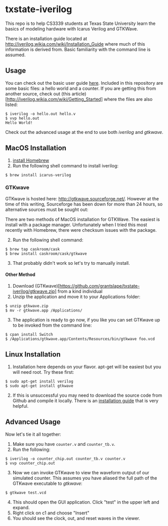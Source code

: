 # txstate-iverilog
This repo is to help CS3339 students at Texas State University learn the basics of modeling hardware with Icarus Verilog and GTKWave.

There is an installation guide located at http://iverilog.wikia.com/wiki/Installation_Guide where much of this information is derived from.  Basic familiarity with the command line is assumed.

## Usage
You can check out the basic user guide [here](http://iverilog.wikia.com/wiki/User_Guide).  Included in this repository are some basic files: a hello world and a counter.  If you are getting this from another source, check out (this article)[http://iverilog.wikia.com/wiki/Getting_Started] where the files are also listed:
```shell
$ iverilog -o hello.out hello.v
$ vvp hello.out
Hello World!
```

Check out the advanced usage at the end to use both _iverilog_ and _gtkwave_.

## MacOS Installation

1. [install Homebrew](https://brew.sh/)
2. Run the following shell command to install iverilog:
```shell  
$ brew install icarus-verilog
```  

### GTKwave

GTKwave is hosted here: http://gtkwave.sourceforge.net/.  However at the time of this writing, Sourceforge has been down for more than 24 hours, so alternative sources must be sought out:

There are two methods of MacOS installation for GTKWave.  The easiest is install with a package manager.  Unfortunately when I tried this most recently with Homebrew, there were checksum issues with the package.

2. Run the following shell command:  
```shell  
$ brew tap caskroom/cask
$ brew install caskroom/cask/gtkwave
```  
3. That probably didn't work so let's try to manually install.

#### Other Method
1. Download (GTKwave)[https://github.com/grantslape/txstate-iverilog/gtkwave.zip] from a kind individual
2. Unzip the application and move it to your Applications folder:
```shell
$ unzip gtkwave.zip  
$ mv -r gtkwave.app /Applications/  
```  
3. The application is ready to go now, if you like you can set GTKwave up to be invoked from the command line:
```shell
$ cpan install Switch
$ /Applications/gtkwave.app/Contents/Resources/bin/gtkwave foo.vcd
```

## Linux Installation
1. Installation here depends on your flavor.  apt-get will be easiest but you will need root.  Try these first:
```shell  
$ sudo apt-get install verilog
$ sudo apt-get install gtkwave  
```  
2. If this is unsuccessful you may need to download the source code from Github and compile it locally.  There is an [installation guide](http://iverilog.wikia.com/wiki/Installation_Guide) that is very helpful.

## Advanced Usage

Now let's tie it all together:
1. Make sure you have `counter.v` and `counter_tb.v`.
2. Run the following:  
```shell  
$ iverilog -o counter_chip.out counter_tb.v counter.v  
$ vvp counter_chip.out  
```  
3. Now we can invoke GTKwave to view the waveform output of our simulated counter.  This assumes you have aliased the full path of the GTKwave executable to _gtkwave_:  
```shell  
$ gtkwave test.vcd
```  
4. This should open the GUI application.  Click "test" in the upper left and expand.
5. Right click on c1 and choose "Insert"
6. You should see the clock, out, and reset waves in the viewer.

